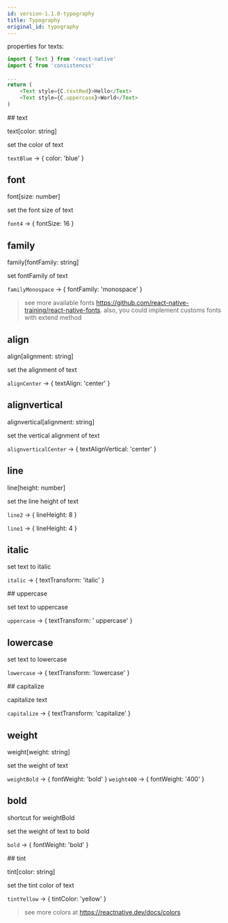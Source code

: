 ```yaml
---
id: version-1.1.0-typography
title: Typography
original_id: typography
---
```


properties for texts:

```js
import { Text } from 'react-native'
import C from 'consistencss'

...
return (
    <Text style={C.textRed}>Hello</Text>
    <Text style={C.uppercase}>World</Text>
)
```

## text

text[color: string]

set the color of text

`textBlue` -> { color: 'blue' }

## font

font[size: number]

set the font size of text

`font4` -> { fontSize: 16 }

## family

family[fontFamily: string]

set fontFamily of text

`familyMonospace` -> { fontFamily: 'monospace' }

> see more available fonts https://github.com/react-native-training/react-native-fonts.
> also, you could implement customs fonts with extend method

## align

align[alignment: string]

set the alignment of text

`alignCenter` -> { textAlign: 'center' }

## alignvertical

alignvertical[alignment: string]

set the vertical alignment of text

`alignverticalCenter` -> { textAlignVertical: 'center' }

## line

line[height: number]

set the line height of text

`line2` -> { lineHeight: 8 }

`line1` -> { lineHeight: 4 }

## italic

set text to italic

`italic` -> { textTransform: 'italic' }

## uppercase

set text to uppercase

`uppercase` -> { textTransform: ' uppercase' }

## lowercase

set text to lowercase

`lowercase` -> { textTransform: 'lowercase' }

## capitalize

capitalize text

`capitalize` -> { textTransform: 'capitalize' }

## weight

weight[weight: string]

set the weight of text

`weightBold` -> { fontWeight: 'bold' }
`weight400` -> { fontWeight: '400' }

## bold

shortcut for weightBold

set the weight of text to bold

`bold` -> { fontWeight: 'bold' }

## tint

tint[color: string]

set the tint color of text

`tintYellow` -> { tintColor: 'yellow' }

> see more colors at https://reactnative.dev/docs/colors
